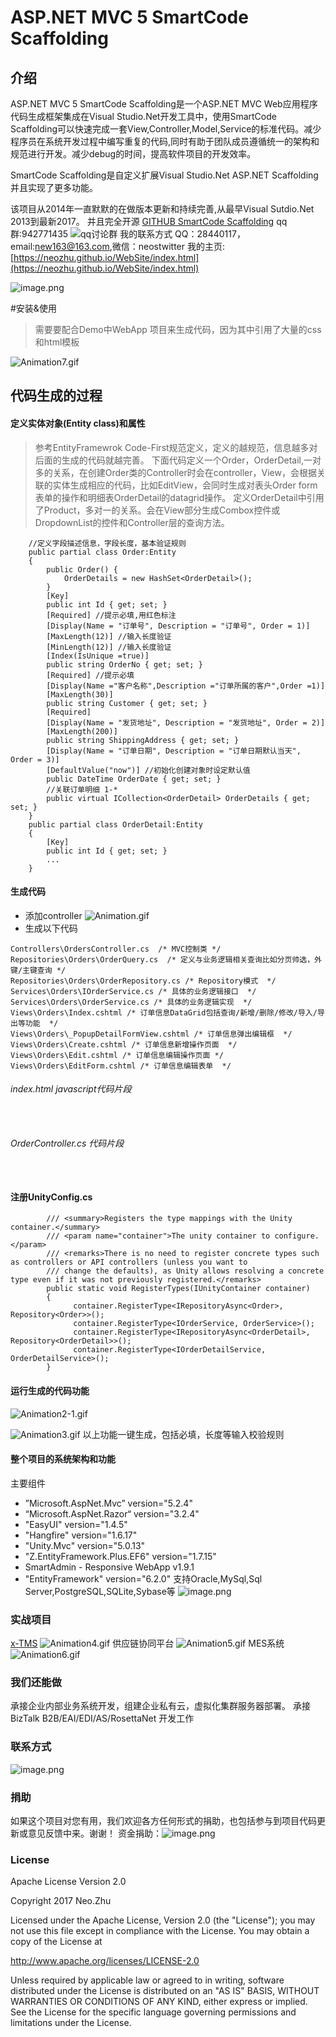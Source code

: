 # ASP.NET MVC 5 SmartCode Scaffolding
## 介绍

ASP.NET MVC 5 SmartCode Scaffolding是一个ASP.NET MVC Web应用程序代码生成框架集成在Visual Studio.Net开发工具中，使用SmartCode Scaffolding可以快速完成一套View,Controller,Model,Service的标准代码。减少程序员在系统开发过程中编写重复的代码,同时有助于团队成员遵循统一的架构和规范进行开发。减少debug的时间，提高软件项目的开发效率。

SmartCode Scaffolding是自定义扩展Visual Studio.Net ASP.NET Scaffolding并且实现了更多功能。

该项目从2014年一直默默的在做版本更新和持续完善,从最早Visual Sutdio.Net 2013到最新2017。
并且完全开源 [GITHUB SmartCode Scaffolding](https://github.com/neozhu/MVC5-Scaffolder)
qq群:942771435
![qq讨论群](https://img2018.cnblogs.com/blog/5997/201901/5997-20190104151928326-179910647.png)
我的联系方式 QQ：28440117，email:[new163@163.com](mailto:new163@163.com),微信：neostwitter
我的主页:[https://neozhu.github.io/WebSite/index.html](https://neozhu.github.io/WebSite/index.html)

![image.png](https://upload-images.jianshu.io/upload_images/11347576-9bd09484ed65aa0d.png?imageMogr2/auto-orient/strip%7CimageView2/2/w/1240)

#安装&使用
> 需要要配合Demo中WebApp 项目来生成代码，因为其中引用了大量的css和html模板

![Animation7.gif](https://upload-images.jianshu.io/upload_images/11347576-34058b57299789f1.gif?imageMogr2/auto-orient/strip)


## 代码生成的过程
#### 定义实体对象(Entity class)和属性
> 参考EntityFramewrok Code-First规范定义，定义的越规范，信息越多对后面的生成的代码就越完善。
下面代码定义一个Order，OrderDetail,一对多的关系，在创建Order类的Controller时会在controller，View，会根据关联的实体生成相应的代码，比如EditView，会同时生成对表头Order form表单的操作和明细表OrderDetail的datagrid操作。
定义OrderDetail中引用了Product，多对一的关系。会在View部分生成Combox控件或DropdownList的控件和Controller层的查询方法。
```
    //定义字段描述信息，字段长度，基本验证规则
    public partial class Order:Entity
    {
        public Order() {
            OrderDetails = new HashSet<OrderDetail>();
        }
        [Key]
        public int Id { get; set; }
        [Required] //提示必填,用红色标注
        [Display(Name = "订单号", Description = "订单号", Order = 1)]
        [MaxLength(12)] //输入长度验证
        [MinLength(12)] //输入长度验证
        [Index(IsUnique =true)]
        public string OrderNo { get; set; }
        [Required] //提示必填
        [Display(Name ="客户名称",Description ="订单所属的客户",Order =1)]
        [MaxLength(30)]
        public string Customer { get; set; }
        [Required]
        [Display(Name = "发货地址", Description = "发货地址", Order = 2)]
        [MaxLength(200)]
        public string ShippingAddress { get; set; }
        [Display(Name = "订单日期", Description = "订单日期默认当天", Order = 3)]
        [DefaultValue("now")] //初始化创建对象时设定默认值
        public DateTime OrderDate { get; set; }
        //关联订单明细 1-*
        public virtual ICollection<OrderDetail> OrderDetails { get; set; }
    }
    public partial class OrderDetail:Entity
    {
        [Key]
        public int Id { get; set; }
        ...
    }
```
#### 生成代码
+ 添加controller
![Animation.gif](https://upload-images.jianshu.io/upload_images/11347576-dfa57c1edbebb435.gif?imageMogr2/auto-orient/strip)
+ 生成以下代码
```
Controllers\OrdersController.cs  /* MVC控制类 */
Repositories\Orders\OrderQuery.cs  /* 定义与业务逻辑相关查询比如分页帅选，外键/主键查询 */
Repositories\Orders\OrderRepository.cs /* Repository模式  */
Services\Orders\IOrderService.cs /* 具体的业务逻辑接口  */
Services\Orders\OrderService.cs /* 具体的业务逻辑实现  */
Views\Orders\Index.cshtml /* 订单信息DataGrid包括查询/新增/删除/修改/导入/导出等功能  */
Views\Orders\_PopupDetailFormView.cshtml /* 订单信息弹出编辑框  */
Views\Orders\Create.cshtml /* 订单信息新增操作页面  */
Views\Orders\Edit.cshtml /* 订单信息编辑操作页面 */
Views\Orders\EditForm.cshtml /* 订单信息编辑表单  */
```
###### index.html javascript代码片段
```
  
```
###### OrderController.cs 代码片段

```
  
```
#### 注册UnityConfig.cs
```
        /// <summary>Registers the type mappings with the Unity container.</summary>
        /// <param name="container">The unity container to configure.</param>
        /// <remarks>There is no need to register concrete types such as controllers or API controllers (unless you want to 
        /// change the defaults), as Unity allows resolving a concrete type even if it was not previously registered.</remarks>
        public static void RegisterTypes(IUnityContainer container)
        {
              container.RegisterType<IRepositoryAsync<Order>, Repository<Order>>();
              container.RegisterType<IOrderService, OrderService>();
              container.RegisterType<IRepositoryAsync<OrderDetail>, Repository<OrderDetail>>();
              container.RegisterType<IOrderDetailService, OrderDetailService>();
        }
```

#### 运行生成的代码功能
![Animation2-1.gif](https://upload-images.jianshu.io/upload_images/11347576-894ea6a7eac3d8dd.gif?imageMogr2/auto-orient/strip)

![Animation3.gif](https://upload-images.jianshu.io/upload_images/11347576-f1c4b88ae8ef1a8a.gif?imageMogr2/auto-orient/strip)
以上功能一键生成，包括必填，长度等输入校验规则

#### 整个项目的系统架构和功能
主要组件

*  ”Microsoft.AspNet.Mvc” version="5.2.4"
*  “Microsoft.AspNet.Razor“ version="3.2.4"
*  "EasyUI" version="1.4.5"
*  "Hangfire" version="1.6.17"
*  "Unity.Mvc" version="5.0.13"
*  "Z.EntityFramework.Plus.EF6" version="1.7.15"
*  SmartAdmin - Responsive WebApp v1.9.1
* "EntityFramework" version="6.2.0" 支持Oracle,MySql,Sql Server,PostgreSQL,SQLite,Sybase等
![image.png](https://upload-images.jianshu.io/upload_images/11347576-76f41ad3f31a229c.png?imageMogr2/auto-orient/strip%7CimageView2/2/w/1240)
### 实战项目
[x-TMS](https://neozhu.github.io/WebSite/x-tms.html)
![Animation4.gif](https://upload-images.jianshu.io/upload_images/11347576-26ebf707db8023fb.gif?imageMogr2/auto-orient/strip)
供应链协同平台
![Animation5.gif](https://upload-images.jianshu.io/upload_images/11347576-a29dbb640c7d9fc6.gif?imageMogr2/auto-orient/strip)
MES系统
![Animation6.gif](https://upload-images.jianshu.io/upload_images/11347576-d3cf0b232c66f610.gif?imageMogr2/auto-orient/strip)



### 我们还能做
承接企业内部业务系统开发，组建企业私有云，虚拟化集群服务器部署。
承接BizTalk  B2B/EAI/EDI/AS/RosettaNet 开发工作


### 联系方式
![image.png](https://upload-images.jianshu.io/upload_images/11347576-efee6f04cb478991.png?imageMogr2/auto-orient/strip%7CimageView2/2/w/1240)
###

### 捐助
如果这个项目对您有用，我们欢迎各方任何形式的捐助，也包括参与到项目代码更新或意见反馈中来。谢谢！
资金捐助：![image.png](https://upload-images.jianshu.io/upload_images/11347576-d884bcb748f8f6ea.png?imageMogr2/auto-orient/strip%7CimageView2/2/w/600)

### License
Apache License Version 2.0

Copyright 2017 Neo.Zhu  

Licensed under the Apache License, Version 2.0 (the "License"); you may not use this file 
except in compliance with the License. You may obtain a copy of the License at

http://www.apache.org/licenses/LICENSE-2.0

Unless required by applicable law or agreed to in writing, software distributed under the 
License is distributed on an "AS IS" BASIS, WITHOUT WARRANTIES OR CONDITIONS OF ANY KIND, 
either express or implied. See the License for the specific language governing permissions 
and limitations under the License.
